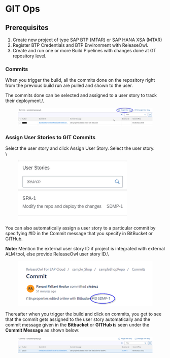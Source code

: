 # GIT Ops

## **Prerequisites**

1. Create new project of type SAP BTP (MTAR) or SAP HANA XSA (MTAR)
2. Register BTP Credentials and BTP Environment with ReleaseOwl.
3. Create and run one or more Build Pipelines with changes done at GT repository level.

### **Commits**

When you trigger the build, all the commits done on the repository right from the previous build run are pulled and shown to the user.

The commits done can be selected and assigned to a user story to track their deployment.\


<figure><img src="../../.gitbook/assets/image (1223).png" alt=""><figcaption></figcaption></figure>

### **Assign User Stories to GIT Commits**

Select the user story and click Assign User Story. Select the user story.\
\


<figure><img src="../../.gitbook/assets/image (1224).png" alt=""><figcaption></figcaption></figure>

You can also automatically assign a user story to a particular commit by specifying #ID in the Commit message that you specify in BitBucket or GITHub.

**Note:** Mention the external user story ID if project is integrated with external ALM tool, else provide ReleaseOwl user story ID.\


<figure><img src="../../.gitbook/assets/image (1225).png" alt=""><figcaption></figcaption></figure>

Thereafter when you trigger the build and click on commits, you get to see that the commit gets assigned to the user story automatically and the commit message given in the **Bitbucket** or **GITHub i**s seen under the **Commit Message** as shown below:

<figure><img src="../../.gitbook/assets/image (1226).png" alt=""><figcaption></figcaption></figure>

<figure><img src="https://www.docs.releaseowl.com/assets/img/Git-Ops-4.jpg" alt=""><figcaption></figcaption></figure>
